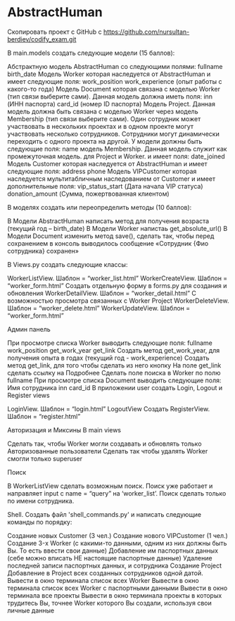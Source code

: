 # AbstractHuman
Скопировать проект с GitHub с https://github.com/nursultan-berdiev/codify_exam.git

 

В main.models создать следующие модели (15 баллов):

Абстрактную модель AbstractHuman со следующими полями:
fullname
birth_date
Модель Worker которая наследуется от AbstractHuman и имеет следующие поля:
work_position
work_experience (опыт работы с какого-то года)
Модель Document которая связана с моделью Worker (тип связи выберите сами). Данная модель должна иметь поля:
inn (ИНН паспорта)
card_id (номер ID паспорта)
Модель Project. Данная модель должна быть связана с моделью Worker через модель Membership (тип связи выберите сами). Один сотрудник может участвовать в нескольких проектах и в одном проекте могут участвовать несколько сотрудников. Сотрудники могут динамически переходить с одного проекта на другой. У модели должны быть следующие поля:
name
модель Membership. Данная модель служит как промежуточная модель. для Project и Worker. и имеет поля:
date_joined
Модель Customer которая наследуется от AbstractHuman и имеет следующие поля:
address
phone
Модель VIPCustomer которая наследуется мультитабличным наследованием от Customer и имеет дополнительные поля:
vip_status_start (Дата начала VIP статуса)
donation_amount (Сумма, пожертвованная клиентом)
 

В моделях создать или переопределить методы (10 баллов):

В Модели AbstractHuman написать метод для получения возраста (текущий год – birth_date)
В Модели Worker напистаь get_absolute_url()
В Модели Document изменить метод save(), сделать так, чтобы перед сохранением в консоль выводилось сообщение «Сотрудник {Фио сотрудника} сохранен»
 

В Views.py создать следующие классы:

WorkerListView. Шаблон = “worker_list.html”
WorkerCreateView. Шаблон = “worker_form.html”
Создать отдельную форму в forms.py для создания и обновления
WorkerDetailView. Шаблон = “worker_detail.html”
С возможностью просмотра связанных с Worker Project
WorkerDeleteView. Шаблон = “worker_delete.html”
WorkerUpdateView. Шаблон = “worker_form.html”
 

Админ панель

При просмотре списка Worker выводить следующие поля:
fullname
work_position
get_work_year
get_link
Создать метод get_work_year, для получения опыта в годах (текущий год  - work_experience)
Создать метод get_link, для того чтобы сделать из него кнопку
На поле get_link сделать ссылку на Подробнее
Сделать поле поиска в Worker по полю fullname
При просмотре списка Document выводить следующие поля:
Имя сотрудника
inn
card_id
В приложении user создать Login, Logout и Register views

LoginView. Шаблон = “login.html”
LogoutView
Создать RegisterView. Шаблон = “register.html”
 

Авторизация и Миксины В main views

Сделать так, чтобы Worker могли создавать и обновлять только Авторизованные пользователи
Сделать так чтобы удалять Worker смогли только superuser
 

Поиск

В WorkerListView сделать возможным поиск. Поиск уже работает и направляет input с name = “query” на ‘worker_list’. Поиск сделать только по имени сотрудника.
 

Shell. Создать файл 'shell_commands.py' и написать следующие команды по порядку:

Создание новых Customer (3 чел.)
Создание нового VIPCustomer (1 чел.)
Создание 3-x Worker (с какими-то данными, одним из них должны быть Вы. То есть ввести свои данные)
Добавление им паспортных данных (себе можно вписать НЕ настоящие паспортные данные)
Удаление последней записи паспортных данных, и сотрудника
Создание Project
Добавление в Project всех созданных сотрудников одной датой.
Вывести в окно терминала список всех Worker
Вывести в окно терминала список всех Worker с паспортными данными
Вывести в окно терминала все проекты
Вывести в окно терминала проекты в которых трудитесь Вы, точнее Worker которого Вы создали, используя свои личные данные
